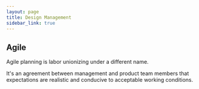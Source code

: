 ```yaml
---
layout: page
title: Design Management
sidebar_link: true
---
```


## Agile

Agile planning is labor unionizing under a different name. 

It's an agreement between management and product team members that expectations are realistic and conducive to acceptable working conditions. 